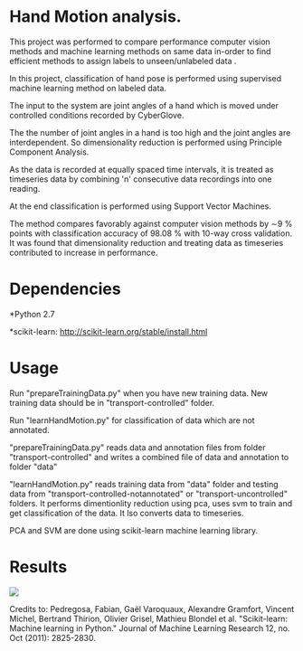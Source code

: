 # Hand Motion analysis.

This project was performed to compare performance computer vision methods and machine learning methods on same data in-order to find efficient methods to assign labels to unseen/unlabeled data .

In this project, classification of hand pose is performed using supervised machine learning method on labeled data.

The input to the system are joint angles of a hand which is moved under controlled conditions recorded by CyberGlove.

The the number of joint angles in a hand is too high and the joint angles are interdependent. So dimensionality reduction is performed using Principle Component Analysis.

As the data is recorded at equally spaced time intervals, it is treated as timeseries data by combining 'n' consecutive data recordings into one reading.

At the end classification is performed using Support Vector Machines.

The method compares favorably against computer vision methods by ∼9 % points with classification accuracy of 98.08 % with 10-way cross validation. It was found that dimensionality reduction and treating data as timeseries contributed to increase in performance.

# Dependencies

*Python 2.7

*scikit-learn: http://scikit-learn.org/stable/install.html

# Usage

Run "prepareTrainingData.py" when you have new training data. New training data should be in "transport-controlled" folder.

Run "learnHandMotion.py" for classification of data which are not annotated.

"prepareTrainingData.py" reads data and annotation files from folder "transport-controlled" and writes a combined file of data and annotation to folder "data" 

"learnHandMotion.py" reads training data from "data" folder and testing data from "transport-controlled-notannotated" or "transport-uncontrolled" folders. It performs dimentionlity reduction using pca, uses svm to train and get classification of the data. It lso converts data to timeseries.

PCA and SVM are done using scikit-learn machine learning library.

# Results


![](https://github.com/priyankavokuda/priyankavokuda.github.io/blob/master/images/handmotion.gif)


Credits to: 
Pedregosa, Fabian, Gaël Varoquaux, Alexandre Gramfort, Vincent Michel, Bertrand Thirion, Olivier Grisel, Mathieu Blondel et al. "Scikit-learn: Machine learning in Python." Journal of Machine Learning Research 12, no. Oct (2011): 2825-2830.




